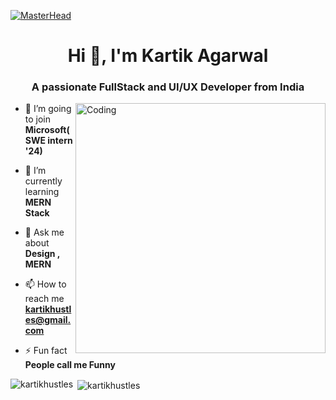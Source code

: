 [![MasterHead](https://firebasestorage.googleapis.com/v0/b/flexi-coding.appspot.com/o/dempgi7-520f8d5f-63d4-4453-8822-dbc149ae27f8.gif?alt=media&token=91c0c7b2-93c3-4029-b011-1a8703c5730d)](https://rishavchanda.io)
<h1 align="center">Hi 👋, I'm Kartik Agarwal</h1>
<h3 align="center">A passionate FullStack and UI/UX Developer from India</h3>
<img align="right" alt="Coding" width="400" src="https://cdn.dribbble.com/users/1162077/screenshots/3848914/programmer.gif">

- 🔭 I’m going to join **Microsoft(SWE intern '24)**

- 🌱 I’m currently learning **MERN Stack**

- 💬 Ask me about **Design , MERN**

- 📫 How to reach me **kartikhustles@gmail.com**

- ⚡ Fun fact **People call me Funny**

<p><img align="left" src="https://github-readme-stats.vercel.app/api/top-langs?username=kartikhustles&show_icons=true&locale=en&layout=compact&theme=tokyonight" alt="kartikhustles" /></p>

<p>&nbsp;<img align="center" src="https://github-readme-stats.vercel.app/api?username=kartikhustles&show_icons=true&locale=en&theme=tokyonight" alt="kartikhustles" /></p>
